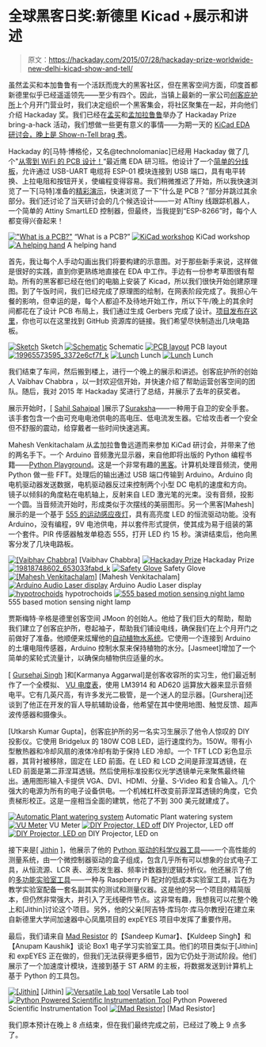 # 全球黑客日奖:新德里 Kicad +展示和讲述

> 原文：<https://hackaday.com/2015/07/28/hackaday-prize-worldwide-new-delhi-kicad-show-and-tell/>

虽然孟买和本加鲁鲁有一个活跃而庞大的黑客社区，但在黑客空间方面，印度首都新德里似乎已经遥遥领先——至少有四个。因此，当镇上最新的一家公司[创客庇护所](http://www.makersasylum.com/contact/)上个月开门营业时，我们决定组织一个黑客集会，将社区聚集在一起，并向他们介绍 Hackaday 奖。我们已经在[孟买](http://hackaday.com/2015/03/23/hackaday-prize-worldwide-makers-asylum/)和[孟加拉鲁鲁](http://hackaday.com/2015/05/06/hackaday-prize-worldwide-workbench-projects-bengaluru/)举办了 Hackaday Prize bring-a-hack 活动，我们想做一些更有意义的事情——为期一天的 [KiCad EDA 研讨会，晚上是 Show-n-Tell brag 秀](https://hackaday.io/event/6438-hackaday-prize-worldwide-new-delhi)。

Hackaday 的[马特·博格伦，又名@technolomaniac]已经用 Hackaday 做了几个"[从零到 WiFi 的 PCB 设计！](https://hackaday.io/event/5967-hackaday-prize-worldwide-san-francisco)“最近鹰 EDA 研习班。他设计了一个[简单的分线板](https://hackaday.io/project/5728-esp8266-01-breakout)，允许通过 USB-UART 电缆将 ESP-01 模块连接到 USB 端口，具有电平转换、上拉电阻和按钮开关，使编程变得容易。我们稍微推迟了开始，所以我快速浏览了一下[马特]准备的[精彩演示](https://s3-us-west-1.amazonaws.com/esp8266-breakout/Hackaday_Designing_PCBs_LA_Event.pptx)，快速浏览了一下“什么是 PCB？”部分并跳过其余部分。我们还讨论了当天研讨会的几个候选设计——一对 ATtiny 线跟踪机器人，一个简单的 Attiny SmartLED 控制器，但最终，当我提到“ESP-8266”时，每个人都变得兴奋起来！

 [!["What is a PCB?"](img/5128b16306a331f31e5aa70b4dd1c357.png "19778890359_6cfc562a9c_k")](https://hackaday.com/2015/07/28/hackaday-prize-worldwide-new-delhi-kicad-show-and-tell/19778890359_6cfc562a9c_k/) “What is a PCB?” [![KiCad workshop](img/e60cf35db02ecb6f1ed61f8f91f3ed07.png "19638128038_283253e379_k")](https://hackaday.com/2015/07/28/hackaday-prize-worldwide-new-delhi-kicad-show-and-tell/19638128038_283253e379_k-2/) KiCad workshop [![A helping hand](img/77dc47fcc1dbb97ef0c313f4986f70f5.png "19777516468_1641220c32_k")](https://hackaday.com/2015/07/28/hackaday-prize-worldwide-new-delhi-kicad-show-and-tell/19777516468_1641220c32_k/) A helping hand

首先，我让每个人手动勾画出我们将要构建的示意图。对于那些新手来说，这样做是很好的实践，直到你更熟练地直接在 EDA 中工作。手边有一份参考草图很有帮助。所有的黑客都已经在他们的电脑上安装了 Kicad，所以我们很快开始创建原理图。到了午饭时间，我们已经完成了原理图的绘制，在网表阶段完成了。我担心午餐的影响，但幸运的是，每个人都迫不及待地开始工作，所以下午/晚上的其余时间都花在了设计 PCB 布局上，我们通过生成 Gerbers 完成了设计。[项目发布在这里](https://hackaday.io/project/6843-esp8266-01-breakout-board)，你也可以在这里找到 GitHub 资源库的链接。我们希望尽快制造出几块电路板。

 [![Sketch](img/75429eb2bb7cab84e6a4f84c0ed0f562.png "esp_sketch")](https://hackaday.com/2015/07/28/hackaday-prize-worldwide-new-delhi-kicad-show-and-tell/esp_sketch/) Sketch [![Schematic](img/94cbcd9ec0047fdaaa43f0714376aad5.png "esp_sch")](https://hackaday.com/2015/07/28/hackaday-prize-worldwide-new-delhi-kicad-show-and-tell/esp_sch/) Schematic [![PCB layout](img/f214c65f59d58b0f7170727019f0a9b9.png "esp01")](https://hackaday.com/2015/07/28/hackaday-prize-worldwide-new-delhi-kicad-show-and-tell/esp01/) PCB layout [![19965573595_3372e6cf7f_k](img/8fd5b7f43838c2f6a3dada38d21a16e5.png "19965573595_3372e6cf7f_k")](https://hackaday.com/2015/07/28/hackaday-prize-worldwide-new-delhi-kicad-show-and-tell/19965573595_3372e6cf7f_k/)  [![Lunch](img/614a82eed47b6bb891bdb86b9d93647f.png "19826133095_a37ae39d3a_k")](https://hackaday.com/2015/07/28/hackaday-prize-worldwide-new-delhi-kicad-show-and-tell/19826133095_a37ae39d3a_k/) Lunch [![Lunch](img/93d737f1a78359216d9a90e15fea9a3a.png "19799926216_180a9aad67_k")](https://hackaday.com/2015/07/28/hackaday-prize-worldwide-new-delhi-kicad-show-and-tell/19799926216_180a9aad67_k/) Lunch

我们结束了车间，然后搬到楼上，进行一个晚上的展示和讲述。创客庇护所的创始人 Vaibhav Chabbra ，以一封欢迎信开始，并快速介绍了帮助运营创客空间的团队。随后，我对 2015 年 Hackaday 奖进行了总结，并展示了去年的获奖者。

展示开始时，[ [Sahil Sahajpal](https://hackaday.io/hacker/79577) ]展示了[Suraksha](https://hackaday.io/project/6704-suraksha)——一种用于自卫的安全手套。该手套包含一个由可充电电池供电的高电压、低电流发生器。它给攻击者一个安全但不舒服的震动，给穿戴者一些时间快速逃离。

Mahesh Venkitachalam 从孟加拉鲁鲁远道而来参加 KiCad 研讨会，并带来了他的两名手下。一个 Arduino 音频激光显示器，来自他即将出版的 Python 编程书籍——[Python Playground](https://www.nostarch.com/pythonplayground)。这是一个非常有趣的[黑客](https://github.com/electronut/pp/tree/master/arduino-laser)。计算机处理音频流，使用 Python 做一些 FFT。处理后的输出通过 USB 端口传输到 Arduino。Arduino 向电机驱动器发送数据，电机驱动器反过来控制两个小型 DC 电机的速度和方向。镜子以倾斜的角度粘在电机轴上，反射来自 LED 激光笔的光束。没有音频，投影一个圆。当音频流开始时，形成类似于次摆线的美丽图形。另一个黑客[Mahesh]展示的是一个基于 [555 的运动感应夜灯](http://electronut.in/night-lamp/)，具有高亮度 LED 的恒流驱动功能。没有 Arduino，没有编程，9V 电池供电，并以套件形式提供，使其成为易于组装的第一个套件。PIR 传感器触发单稳态 555，打开 LED 约 15 秒。演讲结束后，他向黑客分发了几块电路板。

 [![[Vaibhav Chabbra]](img/0a232289069dfbd8c0928939b3bd5a67.png "19638089840_afe9b03b6f_k")](https://hackaday.com/2015/07/28/hackaday-prize-worldwide-new-delhi-kicad-show-and-tell/19638089840_afe9b03b6f_k/) [Vaibhav Chabbra] [![Hackaday Prize](img/387a498fc46c0e073cd93c9512ca6dea.png "19818738882_5d0586430d_k")](https://hackaday.com/2015/07/28/hackaday-prize-worldwide-new-delhi-kicad-show-and-tell/19818738882_5d0586430d_k/) Hackaday Prize [![19818748602_653033fabd_k](img/5efc499c41c04b6c2b3c25f0394913a2.png "19818748602_653033fabd_k")](https://hackaday.com/2015/07/28/hackaday-prize-worldwide-new-delhi-kicad-show-and-tell/19818748602_653033fabd_k/)  [![Safety Glove](img/548c3084aa8b1ecaab62f0c4dee77097.png "19818723552_bc8cc2deaa_k")](https://hackaday.com/2015/07/28/hackaday-prize-worldwide-new-delhi-kicad-show-and-tell/19818723552_bc8cc2deaa_k/) Safety Glove [![[Mahesh Venkitachalam]](img/400f89c2fce7d4f6b2317e009bbf4423.png "19830904201_281c3a0dcd_k")](https://hackaday.com/2015/07/28/hackaday-prize-worldwide-new-delhi-kicad-show-and-tell/19830904201_281c3a0dcd_k/) [Mahesh Venkitachalam] [![Arduino Audio Laser display](img/8d119f71880e7ba16e42bf039a417ff1.png "19638061990_1749554987_k")](https://hackaday.com/2015/07/28/hackaday-prize-worldwide-new-delhi-kicad-show-and-tell/19638061990_1749554987_k/) Arduino Audio Laser display [![hypotrochoids](img/a8bc8c11cb9ec5155adced8969d24f20.png "19799886216_ebf93ecb8a_k")](https://hackaday.com/2015/07/28/hackaday-prize-worldwide-new-delhi-kicad-show-and-tell/19799886216_ebf93ecb8a_k/) hypotrochoids [![555 based motion sensing night lamp](img/0065db5740045ba5b07c5be1502824fb.png "19638037298_21bbc97e7f_k")](https://hackaday.com/2015/07/28/hackaday-prize-worldwide-new-delhi-kicad-show-and-tell/19638037298_21bbc97e7f_k/) 555 based motion sensing night lamp

贾斯梅特·辛格是德里创客空间 JMoon 的创始人。他给了我们巨大的帮助，帮助我们建立了创客庇护所，卷起袖子，帮助我们铺设电线，确保我们在上个月开门之前做好了准备。他顺便来炫耀他的[自动植物水系统](https://hackaday.io/project/5468-automatic-plant-watering-system)。它使用一个连接到 Arduino 的土壤电阻传感器，Arduino 控制水泵来保持植物的水分。[Jasmeet]增加了一个简单的桨轮式流量计，以确保向植物供应适量的水。

[ [Gursehaj Singh](https://hackaday.io/Gursehaj.Singh) ]和[Karmanya Aggarwal]是创客收容所的实习生，他们最近制作了一个全模拟、 [VU 电度表](https://github.com/MakersAsylumIndia/VuMeter)，使用 LM3914 和 AD620 运算放大器来显示音频电平。它有几英尺高，有许多发光二极管，是一个迷人的显示器。[Gursheraj]还谈到了他正在开发的盲人导航辅助设备，他希望在其中使用地图、触觉反馈、超声波传感器和摄像头。

[Utkarsh Kumar Gupta]，创客庇护所的另一名实习生展示了他令人惊叹的 DIY 投影仪。它使用 Bridgelux 的 180W COB LED，运行速度约为。150W。带有小型散热器和冷却风扇的液体冷却有助于保持 LED 冷却。一个 TFT LCD 彩色显示器，其背衬被移除，固定在 LED 前面。在 LED 和 LCD 之间是菲涅耳透镜，在 LED 前面是第二菲涅耳透镜。然后使用标准投影仪光学透镜单元来聚焦最终输出。通用图形输入卡提供 VGA、DVI、HDMI、分量、S-Video 和复合输入。几个强大的电源为所有的电子设备供电。一个机械杠杆改变前菲涅耳透镜的角度，它负责梯形校正。这是一座相当全面的建筑，他花了不到 300 美元就建成了。

 [![Automatic Plant watering system](img/746af77f2dc50aed1983c9f9c259c1e1.png "19205130263_8bff2c56c2_k")](https://hackaday.com/2015/07/28/hackaday-prize-worldwide-new-delhi-kicad-show-and-tell/19205130263_8bff2c56c2_k/) Automatic Plant watering system [![VU Meter](img/f863b28fac5085fb0b3f371ed5b96205.png "19818687632_e59de4448f_k")](https://hackaday.com/2015/07/28/hackaday-prize-worldwide-new-delhi-kicad-show-and-tell/19818687632_e59de4448f_k/) VU Meter [![DIY Projector, LED off](img/b739ece745f0a519937dc660b6e81d1c.png "IMG_20150718_193432457")](https://hackaday.com/2015/07/28/hackaday-prize-worldwide-new-delhi-kicad-show-and-tell/img_20150718_193432457/) DIY Projector, LED off [![DIY Projector, LED on](img/c5a3f48361f73edc9adbbe732b157633.png "IMG_20150718_192647547")](https://hackaday.com/2015/07/28/hackaday-prize-worldwide-new-delhi-kicad-show-and-tell/img_20150718_192647547/) DIY Projector, LED on

接下来是[ [Jithin](https://hackaday.io/hacker/35701) ]，他展示了他的 [Python 驱动的科学仪器工具](http://hackaday.com/2015/06/05/hackaday-prize-entry-python-powered-scientific-instrumentation/)——一个高性能的测量系统，由一个微控制器驱动的盒子组成，包含几乎所有可以想象的台式电子工具，从恒流源、LCR 表、波形发生器、频率计数器到逻辑分析仪。他还展示了他的[多功能实验室工具](https://hackaday.io/project/6490-a-versatile-labtool)——一种与 Raspberry Pi 配对的低成本实验室工具，旨在为教学实验室配备一套名副其实的测试和测量仪器。这是他的另一个项目的精简版本，但仍然非常强大，并引入了无线硬件节点。这非常有趣，我想我可以花整个晚上和[Jithin]讨论这个项目。另外，他的父亲[阿吉特·库玛尔·库马尔教授]在建立来自新德里大学间加速器中心凤凰项目的 expEYES 项目中发挥了重要作用。

最后，我们请来自 [Mad Resistor](http://madresistor.com/) 的【Sandeep Kumar】、【Kuldeep Singh】和【Anupam Kaushik】谈论 Box1 电子学习实验室工具。他们的项目类似于[Jithin]和 expEYES 正在做的，但我们无法获得更多细节，因为它仍处于测试阶段。他们展示了一个加速度计模块，连接到基于 ST ARM 的主板，将数据发送到计算机上基于 Python 的工具包。

 [![[Jithin]](img/ea7b04bab647aae5d7d83b3508d0aae4.png "19830869251_10bacd6fd4_k")](https://hackaday.com/2015/07/28/hackaday-prize-worldwide-new-delhi-kicad-show-and-tell/19830869251_10bacd6fd4_k/) [Jithin] [![Versatile Lab tool](img/622e6243ad9df67782875de150eb989a.png "IMG_20150718_201820521")](https://hackaday.com/2015/07/28/hackaday-prize-worldwide-new-delhi-kicad-show-and-tell/img_20150718_201820521/) Versatile Lab tool [![Python Powered Scientific Instrumentation Tool](img/0091769d77620e455a777c6e2f6c6390.png "IMG_20150718_201843514")](https://hackaday.com/2015/07/28/hackaday-prize-worldwide-new-delhi-kicad-show-and-tell/img_20150718_201843514/) Python Powered Scientific Instrumentation Tool [![[Mad Resistor]](img/b79fc8ea00a94d8b2ebd7c1fcbc3c987.png "19826028095_a74e98f61c_k")](https://hackaday.com/2015/07/28/hackaday-prize-worldwide-new-delhi-kicad-show-and-tell/19826028095_a74e98f61c_k/) [Mad Resistor]

我们原本预计在晚上 8 点结束，但在我们最终完成之前，已经过了晚上 9 点多了。